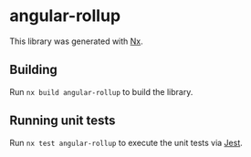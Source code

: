 # angular-rollup

This library was generated with [Nx](https://nx.dev).

## Building

Run `nx build angular-rollup` to build the library.

## Running unit tests

Run `nx test angular-rollup` to execute the unit tests via [Jest](https://jestjs.io).
